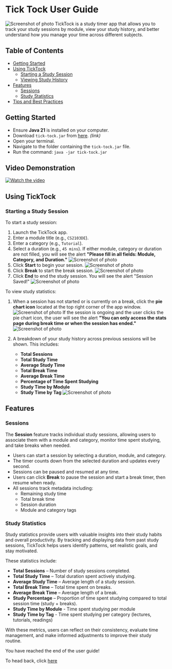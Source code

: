 # Tick Tock User Guide

![Screenshot of photo](images/Ui.png)
TickTock is a study timer app that allows you to track your study sessions by module, view your study history, and better understand how you manage your time across different subjects.

## Table of Contents
- [Getting Started](#getting-started)
- [Using TickTock](#using-ticktock)
    - [Starting a Study Session](#starting-a-study-session)
    - [Viewing Study History](#viewing-study-history)
- [Features](#features)
    - [Sessions](#sessions)
    - [Study Statistics](#study-insights)
- [Tips and Best Practices](#tips-and-best-practices)

## Getting Started 
- Ensure **Java 21** is installed on your computer.
- Download `tick-tock.jar` from [here](#). *(link)*
- Open your terminal.
- Navigate to the folder containing the `tick-tock.jar` file.
- Run the command: `java -jar tick-tock.jar`

## Video Demonstration
[![Watch the video](https://github.com/Jen999/tick-tock/blob/docs/add-video/docs/images/Ui.png)](https://github.com/Jen999/tick-tock/blob/docs/add-video/docs/video/CS2103DE_ticktock_demo.mp4)



## Using TickTock

### Starting a Study Session
To start a study session:

1. Launch the TickTock app.
2. Enter a module title (e.g., `CS2103DE`).
3. Enter a category (e.g., `Tutorial`).
4. Select a duration (e.g., `45 mins`). If either module, category or duration are not filled, you will see the alert **"Please fill in all fields: Module, Category, and Duration."**
   ![Screenshot of photo](images/blankwarn.jpg)
5. Click **Start** to begin your session.
   ![Screenshot of photo](images/start.jpg)
6. Click **Break** to start the break session.
   ![Screenshot of photo](images/break.jpg)
7. Click **End** to end the study session. You will see the alert "Session Saved!"
   ![Screenshot of photo](images/end.jpg)

To view study statistics:

1. When a session has not started or is currently on a break, click the **pie chart icon** located at the top right corner of the app window.
   ![Screenshot of photo](images/pie.jpg) If the session is ongoing and the user clicks the pie chart icon, the user will see the alert **"You can only access the stats page during break time or when the session has ended."**
   ![Screenshot of photo](images/breakwarn.jpg)
2. A breakdown of your study history across previous sessions will be shown. This includes:

    - **Total Sessions**
    - **Total Study Time**
    - **Average Study Time**
    - **Total Break Time**
    - **Average Break Time**
    - **Percentage of Time Spent Studying**
    - **Study Time by Module**
    - **Study Time by Tag**
    ![Screenshot of photo](images/stats.jpg)
## Features

### Sessions

The **Session** feature tracks individual study sessions, allowing users to associate them with a module and category, monitor time spent studying, and take breaks when needed.

- Users can start a session by selecting a duration, module, and category.
- The timer counts down from the selected duration and updates every second.
- Sessions can be paused and resumed at any time.
- Users can click **Break** to pause the session and start a break timer, then resume when ready.
- All sessions track metadata including:
    - Remaining study time
    - Total break time
    - Session duration
    - Module and category tags

### Study Statistics
Study statistics provide users with valuable insights into their study habits and overall productivity. By tracking and displaying data from past study sessions, TickTock helps users identify patterns, set realistic goals, and stay motivated.

These statistics include:

- **Total Sessions** – Number of study sessions completed.
- **Total Study Time** – Total duration spent actively studying.
- **Average Study Time** – Average length of a study session.
- **Total Break Time** – Total time spent on breaks.
- **Average Break Time** – Average length of a break.
- **Study Percentage** – Proportion of time spent studying compared to total session time (study + breaks).
- **Study Time by Module** - Time spent studying per module 
- **Study Time by Tag** - Time spent studying per category (lectures, tutorials, readings)

With these metrics, users can reflect on their consistency, evaluate time management, and make informed adjustments to improve their study routine.

You have reached the end of the user guide!

To head back, click [here](./README.md)